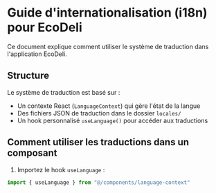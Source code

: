 # Guide d'internationalisation (i18n) pour EcoDeli

Ce document explique comment utiliser le système de traduction dans l'application EcoDeli.

## Structure

Le système de traduction est basé sur :
- Un contexte React (`LanguageContext`) qui gère l'état de la langue
- Des fichiers JSON de traduction dans le dossier `locales/`
- Un hook personnalisé `useLanguage()` pour accéder aux traductions

## Comment utiliser les traductions dans un composant

1. Importez le hook `useLanguage` :
```jsx
import { useLanguage } from "@/components/language-context"

